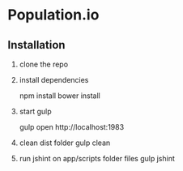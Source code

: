 # Population.io

## Installation

1. clone the repo

2. install dependencies

    npm install
    bower install

3. start gulp

    gulp
    open http://localhost:1983

4. clean dist folder
    gulp clean

5. run jshint on app/scripts folder files
    gulp jshint